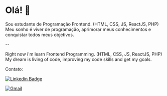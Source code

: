 # Olá! 👋 
<!-- ## Fancy seeing you here! <img src="https://raw.githubusercontent.com/aemmadi/aemmadi/master/wave.gif" width="100px"> -->
Sou estudante de Programação Frontend. (HTML, CSS, JS, ReactJS, PHP) Meu sonho é viver de programação, aprimorar meus conhecimentos e conquistar todos meus objetivos.

--

Right now i'm learn Frontend Programming. (HTML, CSS, JS, ReactJS, PHP) My dream is living of code, improving my code skills and get my goals.

Contato:

[![Linkedin Badge](https://img.shields.io/badge/LinkedIn-0077B5?style=for-the-badge&logo=linkedin&logoColor=white&link=https://www.linkedin.com/in/romariojdosantos)](https://www.linkedin.com/in/romariojdosantos)
<!-- [![Bahance](https://img.shields.io/badge/-Behance-1473e6?style=for-the-badge&logo=behance&logoColor=white&link=https://www.behance.net/romariojdosantos)](https://www.behance.net/romariojdosantos) -->
[![Gmail](https://img.shields.io/badge/Gmail-D14836?style=for-the-badge&logo=gmail&logoColor=white&link=mailto:romariojdosantos@gmail.com)](mailto:romariojdosantos@gmail.com)



